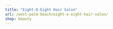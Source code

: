 ```yaml
---
title: "Eight-O-Eight Hair Salon"
url: /west-palm-beach/eight-o-eight-hair-salon/
shop: beauty
---
```

